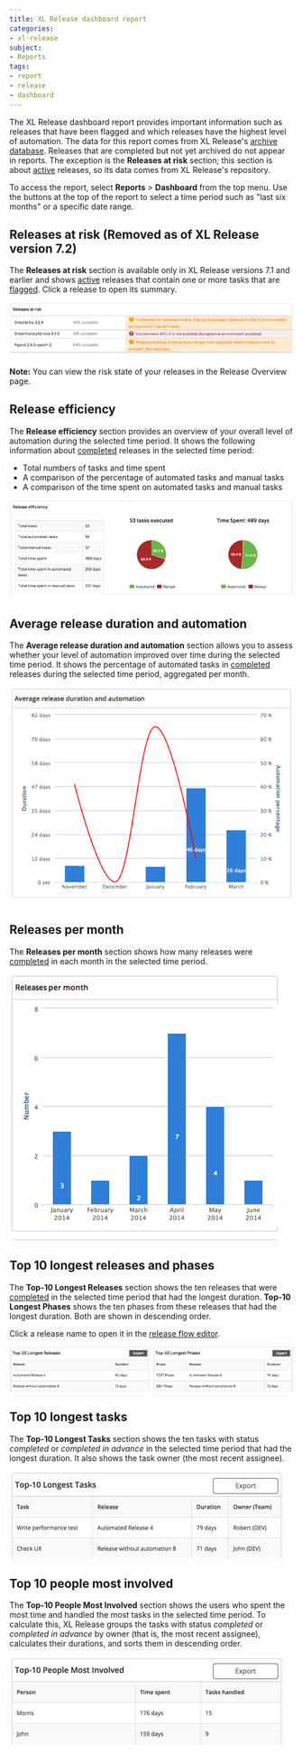```yaml
---
title: XL Release dashboard report
categories:
- xl-release
subject:
- Reports
tags:
- report
- release
- dashboard
---
```


The XL Release dashboard report provides important information such as releases that have been flagged and which releases have the highest level of automation. The data for this report comes from XL Release's [archive database](/xl-release/concept/how-archiving-works.html). Releases that are completed but not yet archived do not appear in reports. The exception is the **Releases at risk** section; this section is about [active](/xl-release/concept/release-life-cycle.html) releases, so its data comes from XL Release's repository.

To access the report, select **Reports** > **Dashboard** from the top menu. Use the buttons at the top of the report to select a time period such as "last six months" or a specific date range.

## Releases at risk (Removed as of XL Release version 7.2)

The **Releases at risk** section is available only in XL Release versions 7.1 and earlier and shows [active](/xl-release/concept/release-life-cycle.html) releases that contain one or more tasks that are [flagged](/xl-release/concept/xl-release-task-overview.html#task-details). Click a release to open its summary.

![Releases at risk](../images/dashboard-releases-at-risk.png)

**Note:** You can view the risk state of your releases in the Release Overview page.

## Release efficiency

The **Release efficiency** section provides an overview of your overall level of automation during the selected time period. It shows the following information about [completed](/xl-release/concept/release-life-cycle.html) releases in the selected time period:

* Total numbers of tasks and time spent
* A comparison of the percentage of automated tasks and manual tasks
* A comparison of the time spent on automated tasks and manual tasks

![Releases efficiency](../images/dashboard-release-efficiency.png)

## Average release duration and automation

The **Average release duration and automation** section allows you to assess whether your level of automation improved over time during the selected time period. It shows the percentage of automated tasks in [completed](/xl-release/concept/release-life-cycle.html) releases during the selected time period, aggregated per month.

![Average release duration and automation](../images/dashboard-release-duration.png)

## Releases per month

The **Releases per month** section shows how many releases were [completed](/xl-release/concept/release-life-cycle.html) in each month in the selected time period.

![Releases per month](../images/dashboard-release-number.png)

## Top 10 longest releases and phases

The **Top-10 Longest Releases** section shows the ten releases that were [completed](/xl-release/concept/release-life-cycle.html) in the selected time period that had the longest duration. **Top-10 Longest Phases** shows the ten phases from these releases that had the longest duration. Both are shown in descending order.

Click a release name to open it in the [release flow editor](/xl-release/how-to/using-the-release-flow-editor.html).

![Top-10 Longest Releases and Phases](../images/dashboard-longest-releases-phases.png)

## Top 10 longest tasks

The **Top-10 Longest Tasks** section shows the ten tasks with status *completed* or *completed in advance* in the selected time period that had the longest duration. It also shows the task owner (the most recent assignee).

![Top-10 Longest Tasks](../images/dashboard-longest-tasks.png)

## Top 10 people most involved

The **Top-10 People Most Involved** section shows the users who spent the most time and handled the most tasks in the selected time period. To calculate this, XL Release groups the tasks with status *completed* or *completed in advance* by owner (that is, the most recent assignee), calculates their durations, and sorts them in descending order.

![Most involved people](../images/dashboard-most-involved-people.png)
